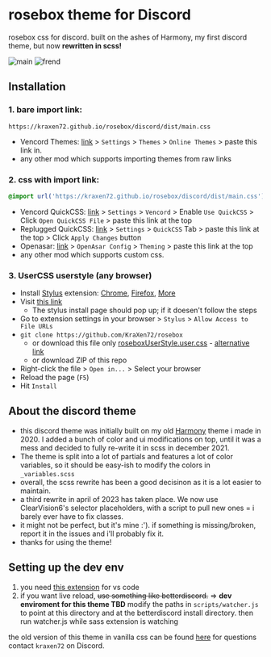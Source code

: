 # rosebox theme for Discord
rosebox css for discord.
built on the ashes of Harmony, my first discord theme, but now **rewritten in scss!**

![main](https://cdn.discordapp.com/attachments/704792091955429426/920341533692133507/unknown.png)
![frend](https://cdn.discordapp.com/attachments/704792091955429426/920341817063510037/unknown.png)


## Installation
### 1. bare import link:
```
https://kraxen72.github.io/rosebox/discord/dist/main.css
```
- Vencord Themes: [link](https://github.com/Vendicated/Vencord) > `Settings` > `Themes` > `Online Themes` > paste this link in.
- any other mod which supports importing themes from raw links
### 2. css with import link:
```css 
@import url('https://kraxen72.github.io/rosebox/discord/dist/main.css');
```  
- Vencord QuickCSS: [link](https://github.com/Vendicated/Vencord) > `Settings` > `Vencord` > Enable `Use QuickCSS` > Click `Open QuickCSS File` > paste this link at the top
- Replugged QuickCSS: [link](https://replugged.dev) > `Settings` > `QuickCSS` Tab > paste this link at the top > Click `Apply Changes` button
- Openasar: [link](https://openasar.dev) > `OpenAsar Config` > `Theming` > paste this link at the top
- any other mod which supports custom css.
### 3. UserCSS userstyle (any browser)
- Install [Stylus](https://github.com/openstyles/stylus/) extension: [Chrome](https://chrome.google.com/webstore/detail/stylus/clngdbkpkpeebahjckkjfobafhncgmne), [Firefox](https://addons.mozilla.org/firefox/addon/styl-us/), [More](https://add0n.com/stylus.html)
- Visit [this link](https://github.com/KraXen72/rosebox/raw/master/discord/dist/roseboxUserStyle.user.css)
  - The stylus install page should pop up; if it doesen't follow the steps
- Go to extension settings in your browser > `Stylus` > `Allow Access to File URLs`
- `git clone https://github.com/KraXen72/rosebox` 
  - or download this file only [roseboxUserStyle.user.css](https://kraxen72.github.io/rosebox/discord/roseboxUserStyle.user.css) - [alternative link](./roseboxUserStyle.user.css)
  - or download ZIP of this repo
- Right-click the  file > `Open in...` > Select your browser
- Reload the page (`F5`)
- Hit `Install`

## About the discord theme
- this discord theme was initially built on my old [Harmony](https://github.com/KraXen72/harmony-discord) theme i made in 2020. I added a bunch of color and ui modifications on top, until it was a mess and decided to fully re-write it in scss in december 2021. 
- The theme is split into a lot of partials and features a lot of color variables, so it should be easy-ish to modify the colors in `_variables.scss`
- overall, the scss rewrite has been a good decisinon as it is a lot easier to maintain.
- a third rewrite in april of 2023 has taken place. We now use ClearVision6's selector placeholders, with a script to pull new ones = i barely ever have to fix classes.
- it might not be perfect, but it's mine :'). if something is missing/broken, report it in the issues and i'll probably fix it.
- thanks for using the theme!

## Setting up the dev env
1. you need [this extension](https://marketplace.visualstudio.com/items?itemName=glenn2223.live-sass) for vs code
2. if you want live reload, ~~use something like betterdiscord.~~ => **dev enviroment for this theme TBD** modify the paths in `scripts/watcher.js` to point at this directory and at the betterdiscord install directory. then run watcher.js while sass extension is watching

the old version of this theme in vanilla css can be found [here](https://github.com/KraXen72/rosebox-discord)
for questions contact `kraxen72` on Discord.